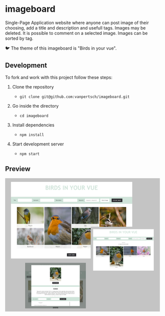 # imageboard

Single-Page Application website where anyone can post image of their choosing, add a title and description and usefull tags. Images may be deleted. It is possible to comment on a selected image. Images can be sorted by tag.

🐦 The theme of this imageboard is "Birds in your vue".

## Development

To fork and work with this project follow these steps:

1. Clone the repository

    - `git clone git@github.com:vanpertsch/imageboard.git`

2. Go inside the directory

    - `cd imageboard`

3. Install dependencies

    - `npm install`

4. Start development server

    - `npm start`

## Preview

<img src="./public/images/showcase.png" style="margin-left:auto; margin-right:auto;" />
